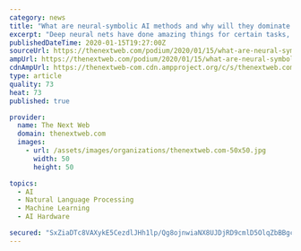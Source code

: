 ```yaml
---
category: news
title: "What are neural-symbolic AI methods and why will they dominate 2020?"
excerpt: "Deep neural nets have done amazing things for certain tasks, such as image recognition and machine translation. However, for many more complex applications, traditional deep learning approaches cannot match the ability of hybrid architecture systems that additionally leverage other AI techniques such as probabilistic reasoning, seed ontologies ..."
publishedDateTime: 2020-01-15T19:27:00Z
sourceUrl: https://thenextweb.com/podium/2020/01/15/what-are-neural-symbolic-ai-methods-and-why-will-they-dominate-2020/
ampUrl: https://thenextweb.com/podium/2020/01/15/what-are-neural-symbolic-ai-methods-and-why-will-they-dominate-2020/amp/
cdnAmpUrl: https://thenextweb-com.cdn.ampproject.org/c/s/thenextweb.com/podium/2020/01/15/what-are-neural-symbolic-ai-methods-and-why-will-they-dominate-2020/amp/
type: article
quality: 73
heat: 73
published: true

provider:
  name: The Next Web
  domain: thenextweb.com
  images:
    - url: /assets/images/organizations/thenextweb.com-50x50.jpg
      width: 50
      height: 50

topics:
  - AI
  - Natural Language Processing
  - Machine Learning
  - AI Hardware

secured: "SxZiaDTc8VAXykE5CezdlJHh1lp/Qg8ojnwiaNX8UJDjRD9cmlD5OlqZbBBgcrVfRf+n/tKjQeB6MYT8s+eVJQxy9nKcXdiqPuMA0uwuxBqgLDHxqSCyWZzjKcmZh8YPIu6U2J/KeUdxQZHw+tdw4yXjKuZSUHL38Oke8IuOTn9eMIuT/cjMGZs8paJRsyXA7hmrk68ySJKw2OIx62p6wu2Tv8JBnuLULxEyo8AgUZVay3Jg8ahMk0zv9WMALLsbOG8Q9GdxslgIWHkkgv7LIJEuUU9irlXHc3SR6fbY3KE=;2CveNQxJMe0H884m8CLy+w=="
---
```


